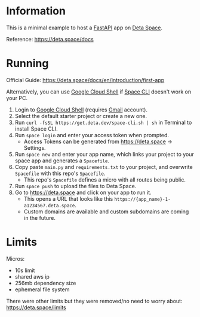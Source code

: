 # Information
This is a minimal example to host a [FastAPI](https://fastapi.tiangolo.com/) app on [Deta Space](https://deta.spaace).

Reference: https://deta.space/docs

# Running

Official Guide: https://deta.space/docs/en/introduction/first-app

Alternatively, you can use [Google Cloud Shell](https://shell.cloud.google.com) if [Space CLI](https://deta.space/docs/en/basics/cli) doesn't work on your PC.

1. Login to [Google Cloud Shell](https://shell.cloud.google.com) (requires [Gmail](http://mail.google.com) account).
2. Select the default starter project or create a new one.
3. Run `curl -fsSL https://get.deta.dev/space-cli.sh | sh` in Terminal to install Space CLI.
4. Run `space login` and enter your access token when prompted.
    - Access Tokens can be generated from https://deta.space -> Settings.
5. Run `space new` and enter your app name, which links your project to your space app and generates a `Spacefile`.
6. Copy paste `main.py` and `requirements.txt` to your project, and overwrite `Spacefile` with this repo's `Spacefile`.
    - This repo's `Spacefile` defines a micro with all routes being public.
7. Run `space push` to upload the files to Deta Space.
8. Go to https://deta.space and click on your app to run it.
    - This opens a URL that looks like this `https://{app_name}-1-a1234567.deta.space`.
    - Custom domains are available and custom subdomains are coming in the future.
    
# Limits
Micros:
- 10s limit
- shared aws ip
- 256mb dependency size
- ephemeral file system

There were other limits but they were removed/no need to worry about: https://deta.space/limits
